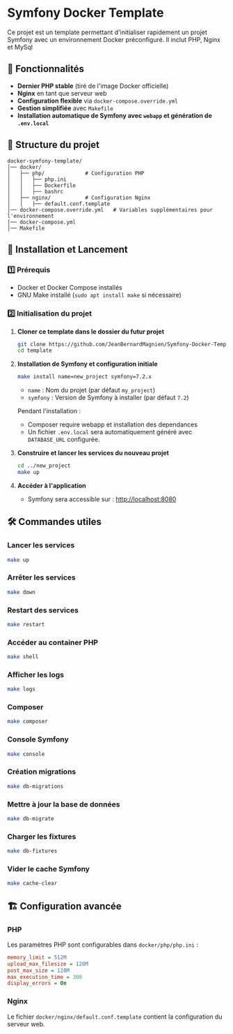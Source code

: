 # Symfony Docker Template

Ce projet est un template permettant d'initialiser rapidement un projet Symfony avec un environnement Docker préconfiguré. Il inclut PHP, Nginx et MySql

## 📌 Fonctionnalités

- **Dernier PHP stable** (tiré de l'image Docker officielle)
- **Nginx** en tant que serveur web
- **Configuration flexible** via `docker-compose.override.yml`
- **Gestion simplifiée** avec `Makefile`
- **Installation automatique de Symfony avec `webapp` et génération de `.env.local`**

## 📂 Structure du projet

```
docker-symfony-template/
│── docker/
│   ├── php/             # Configuration PHP
│   │   ├── php.ini
│   │   ├── Dockerfile
│   │   ├── bashrc
│   ├── nginx/           # Configuration Nginx
│   │   ├── default.conf.template
│── docker-compose.override.yml   # Variables supplémentaires pour l'environnement
│── docker-compose.yml   
│── Makefile             
```

## 🚀 Installation et Lancement

### 1️⃣ Prérequis

- Docker et Docker Compose installés
- GNU Make installé (`sudo apt install make` si nécessaire)

### 2️⃣ Initialisation du projet

1. **Cloner ce template dans le dossier du futur projet**

   ```sh
   git clone https://github.com/JeanBernardMagnien/Symfony-Docker-Template template
   cd template
   ```

2. **Installation de Symfony et configuration initiale**

   ```sh
   make install name=new_project symfony=7.2.x
   ```
   
   - `name` : Nom du projet (par défaut `my_project`)
   - `symfony` : Version de Symfony à installer (par défaut `7.2`)

   Pendant l'installation :
   - Composer require webapp et installation des dependances
   - Un fichier `.env.local` sera automatiquement généré avec `DATABASE_URL` configurée.

3. **Construire et lancer les services du nouveau projet**

   ```sh
   cd ../new_project
   make up
   ```

4. **Accéder à l'application**

   - Symfony sera accessible sur : [http://localhost:8080](http://localhost:8080)

## 🛠️ Commandes utiles

### Lancer les services
```sh
make up
```

### Arrêter les services
```sh
make down
```

### Restart des services
```sh
make restart
```

### Accéder au container PHP
```sh
make shell
```

### Afficher les logs
```sh
make logs
```

### Composer
```sh
make composer 
```

### Console Symfony
```sh
make console
```

### Création migrations
```sh
make db-migrations
```

### Mettre à jour la base de données
```sh
make db-migrate
```

### Charger les fixtures
```sh
make db-fixtures
```

### Vider le cache Symfony
```sh
make cache-clear
```

## 🏗️ Configuration avancée

### PHP
Les paramètres PHP sont configurables dans `docker/php/php.ini` :

```ini
memory_limit = 512M
upload_max_filesize = 128M
post_max_size = 128M
max_execution_time = 300
display_errors = On
```

### Nginx
Le fichier `docker/nginx/default.conf.template` contient la configuration du serveur web.
